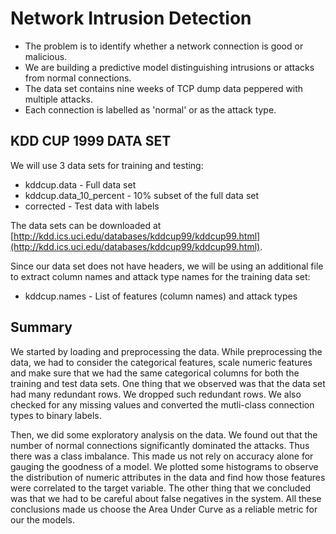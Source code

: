 # Network Intrusion Detection

* The problem is to identify whether a network connection is good or malicious.
* We are building a predictive model distinguishing intrusions or attacks from normal connections.
* The data set contains nine weeks of TCP dump data peppered with multiple attacks.
* Each connection is labelled as 'normal' or as the attack type.

## KDD CUP 1999 DATA SET

We will use 3 data sets for training and testing:<br>
* kddcup.data - Full data set<br>
* kddcup.data_10_percent - 10% subset of the full data set<br>
* corrected - Test data with labels<br>

The data sets can be downloaded at [http://kdd.ics.uci.edu/databases/kddcup99/kddcup99.html](http://kdd.ics.uci.edu/databases/kddcup99/kddcup99.html).

Since our data set does not have headers, we will be using an additional file to extract column names and attack type names for the training data set:<br>
* kddcup.names - List of features (column names) and attack types

## Summary
We started by loading and preprocessing the data. While preprocessing the data, we had to consider the categorical features, scale numeric features and make sure that we had the same categorical columns for both the training and test data sets. One thing that we observed was that the data set had many redundant rows. We dropped such redundant rows. We also checked for any missing values and converted the mutli-class connection types to binary labels.

Then, we did some exploratory analysis on the data. We found out that the number of normal connections significantly dominated the attacks. Thus there was a class imbalance. This made us not rely on accuracy alone for gauging the goodness of a model. We plotted some histograms to observe the distribution of numeric attributes in the data and find how those features were correlated to the target variable. The other thing that we concluded was that we had to be careful about false negatives in the system. All these conclusions made us choose the Area Under Curve as a reliable metric for our the models.
